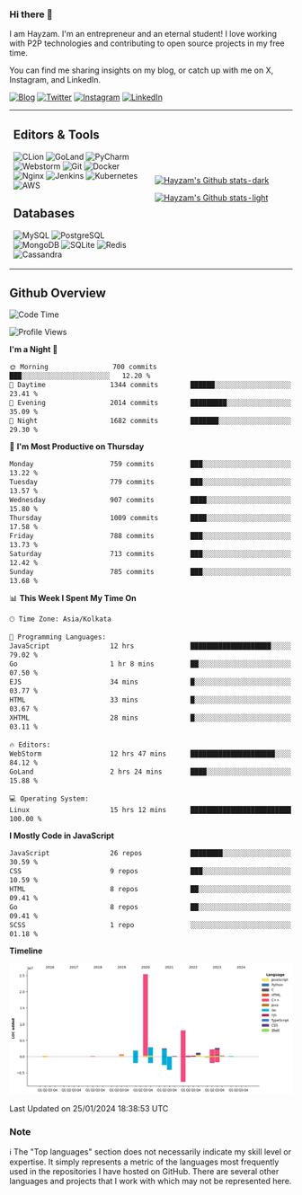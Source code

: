 ### Hi there 👋

I am Hayzam. I'm an entrepreneur and an eternal student! I love working with P2P technologies and contributing to open source projects in my free time.

You can find me sharing insights on my blog, or catch up with me on X, Instagram, and LinkedIn.

[![Blog](https://img.shields.io/badge/Blog-%2312100E.svg?&style=for-the-badge&logo=medium&logoColor=white)](https://hayzam.com)
[![Twitter](https://img.shields.io/badge/Twitter-%231DA1F2.svg?&style=for-the-badge&logo=X&logoColor=white)](https://twitter.com/hayzam_js)
[![Instagram](https://img.shields.io/badge/Instagram-%23E4405F.svg?&style=for-the-badge&logo=instagram&logoColor=white)](https://instagram.com/hayzam.ts)
[![LinkedIn](https://img.shields.io/badge/LinkedIn-%230077B5.svg?&style=for-the-badge&logo=linkedin&logoColor=white)](https://www.linkedin.com/in/hayzam-s-2b9b95139/)

<table width="100%">
<tr>
<td width="50%">

## Editors & Tools

![CLion](https://img.shields.io/badge/-CLion-000000?style=flat&logo=CLion)
![GoLand](https://img.shields.io/badge/-GoLand-000000?style=flat&logo=Goland)
![PyCharm](https://img.shields.io/badge/-PyCharm-000000?style=flat&logo=PyCharm)
![Webstorm](https://img.shields.io/badge/-WebStorm-000000?style=flat&logo=WebStorm)
![Git](https://img.shields.io/badge/-Git-000000?style=flat&logo=git)
![Docker](https://img.shields.io/badge/-Docker-000000?style=flat&logo=docker)
![Nginx](https://img.shields.io/badge/-Nginx-000000?style=flat&logo=nginx)
![Jenkins](https://img.shields.io/badge/-Jenkins-000000?style=flat&logo=jenkins)
![Kubernetes](https://img.shields.io/badge/-Kubernetes-000000?style=flat&logo=kubernetes)
![AWS](https://img.shields.io/badge/-AWS-000000?style=flat&logo=amazon-aws)

## Databases

![MySQL](https://img.shields.io/badge/-MySQL-000000?style=flat&logo=mysql)
![PostgreSQL](https://img.shields.io/badge/-PostgreSQL-000000?style=flat&logo=postgresql)
![MongoDB](https://img.shields.io/badge/-MongoDB-000000?style=flat&logo=mongodb)
![SQLite](https://img.shields.io/badge/-SQLite-000000?style=flat&logo=sqlite)
![Redis](https://img.shields.io/badge/-Redis-000000?style=flat&logo=redis)
![Cassandra](https://img.shields.io/badge/-Cassandra-000000?style=flat&logo=apache-cassandra)
</div>

<td width="50%">
 
[![Hayzam's Github stats-dark](https://github-readme-stats.vercel.app/api?username=hayzamjs&show_icons=true&theme=dark#gh-dark-mode-only)](https://github.com/anuraghazra/github-readme-stats#gh-dark-mode-only)
 
[![Hayzam's Github stats-light](https://github-readme-stats.vercel.app/api?username=hayzamjs&show_icons=true&theme=default#gh-light-mode-only)](https://github.com/anuraghazra/github-readme-stats#gh-light-mode-only)

</td>
</tr>
</table>
 
## Github Overview


<!--START_SECTION:waka-->
![Code Time](http://img.shields.io/badge/Code%20Time-479%20hrs%2057%20mins-blue)

![Profile Views](http://img.shields.io/badge/Profile%20Views-0-blue)

**I'm a Night 🦉** 

```text
🌞 Morning                700 commits         ███░░░░░░░░░░░░░░░░░░░░░░   12.20 % 
🌆 Daytime                1344 commits        ██████░░░░░░░░░░░░░░░░░░░   23.41 % 
🌃 Evening                2014 commits        █████████░░░░░░░░░░░░░░░░   35.09 % 
🌙 Night                  1682 commits        ███████░░░░░░░░░░░░░░░░░░   29.30 % 
```
📅 **I'm Most Productive on Thursday** 

```text
Monday                   759 commits         ███░░░░░░░░░░░░░░░░░░░░░░   13.22 % 
Tuesday                  779 commits         ███░░░░░░░░░░░░░░░░░░░░░░   13.57 % 
Wednesday                907 commits         ████░░░░░░░░░░░░░░░░░░░░░   15.80 % 
Thursday                 1009 commits        ████░░░░░░░░░░░░░░░░░░░░░   17.58 % 
Friday                   788 commits         ███░░░░░░░░░░░░░░░░░░░░░░   13.73 % 
Saturday                 713 commits         ███░░░░░░░░░░░░░░░░░░░░░░   12.42 % 
Sunday                   785 commits         ███░░░░░░░░░░░░░░░░░░░░░░   13.68 % 
```


📊 **This Week I Spent My Time On** 

```text
🕑︎ Time Zone: Asia/Kolkata

💬 Programming Languages: 
JavaScript               12 hrs              ████████████████████░░░░░   79.02 % 
Go                       1 hr 8 mins         ██░░░░░░░░░░░░░░░░░░░░░░░   07.50 % 
EJS                      34 mins             █░░░░░░░░░░░░░░░░░░░░░░░░   03.77 % 
HTML                     33 mins             █░░░░░░░░░░░░░░░░░░░░░░░░   03.67 % 
XHTML                    28 mins             █░░░░░░░░░░░░░░░░░░░░░░░░   03.11 % 

🔥 Editors: 
WebStorm                 12 hrs 47 mins      █████████████████████░░░░   84.12 % 
GoLand                   2 hrs 24 mins       ████░░░░░░░░░░░░░░░░░░░░░   15.88 % 

💻 Operating System: 
Linux                    15 hrs 12 mins      █████████████████████████   100.00 % 
```

**I Mostly Code in JavaScript** 

```text
JavaScript               26 repos            ████████░░░░░░░░░░░░░░░░░   30.59 % 
CSS                      9 repos             ███░░░░░░░░░░░░░░░░░░░░░░   10.59 % 
HTML                     8 repos             ██░░░░░░░░░░░░░░░░░░░░░░░   09.41 % 
Go                       8 repos             ██░░░░░░░░░░░░░░░░░░░░░░░   09.41 % 
SCSS                     1 repo              ░░░░░░░░░░░░░░░░░░░░░░░░░   01.18 % 
```



**Timeline**

![Lines of Code chart](https://raw.githubusercontent.com/hayzamjs/hayzamjs/main/assets/bar_graph.png)


 Last Updated on 25/01/2024 18:38:53 UTC
<!--END_SECTION:waka-->


### Note 

:information_source: The "Top languages" section does not necessarily indicate my skill level or expertise. It simply represents a metric of the languages most frequently used in the repositories I have hosted on GitHub. There are several other languages and projects that I work with which may not be represented here. 

